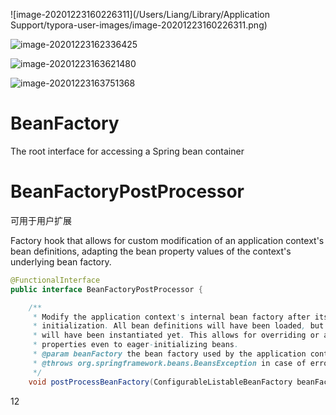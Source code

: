 ![image-20201223160226311](/Users/Liang/Library/Application Support/typora-user-images/image-20201223160226311.png)



![image-20201223162336425](https://tva1.sinaimg.cn/large/0081Kckwly1glxv85pt5uj30l60l8dka.jpg)

![image-20201223163621480](https://tva1.sinaimg.cn/large/0081Kckwly1glxvlehnu9j30rk0gwtex.jpg)

![image-20201223163751368](https://tva1.sinaimg.cn/large/0081Kckwly1glxvmy37n2j30yw0g4afx.jpg)

#  BeanFactory

The root interface for accessing a Spring bean container

# BeanFactoryPostProcessor

可用于用户扩展

Factory hook that allows for custom modification of an application context's bean definitions, adapting the bean property values of the context's underlying bean factory.

```java
@FunctionalInterface
public interface BeanFactoryPostProcessor {

	/**
	 * Modify the application context's internal bean factory after its standard
	 * initialization. All bean definitions will have been loaded, but no beans
	 * will have been instantiated yet. This allows for overriding or adding
	 * properties even to eager-initializing beans.
	 * @param beanFactory the bean factory used by the application context
	 * @throws org.springframework.beans.BeansException in case of errors
	 */
	void postProcessBeanFactory(ConfigurableListableBeanFactory beanFactory) throws BeansException;

```



12